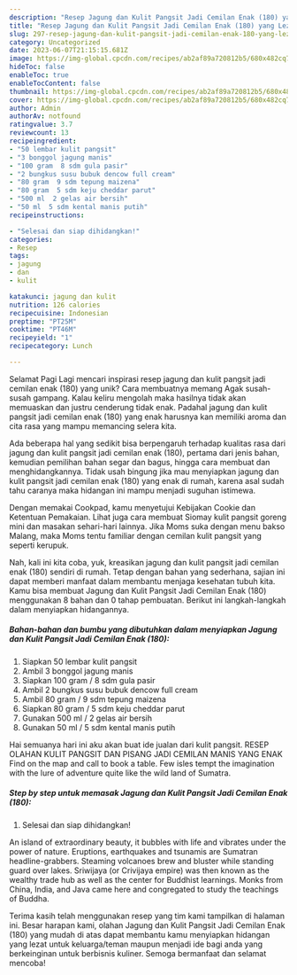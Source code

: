 ```yaml
---
description: "Resep Jagung dan Kulit Pangsit Jadi Cemilan Enak (180) yang Lezat"
title: "Resep Jagung dan Kulit Pangsit Jadi Cemilan Enak (180) yang Lezat"
slug: 297-resep-jagung-dan-kulit-pangsit-jadi-cemilan-enak-180-yang-lezat
category: Uncategorized
date: 2023-06-07T21:15:15.681Z
image: https://img-global.cpcdn.com/recipes/ab2af89a720812b5/680x482cq70/jagung-dan-kulit-pangsit-jadi-cemilan-enak-180-foto-resep-utama.jpg
hideToc: false
enableToc: true
enableTocContent: false
thumbnail: https://img-global.cpcdn.com/recipes/ab2af89a720812b5/680x482cq70/jagung-dan-kulit-pangsit-jadi-cemilan-enak-180-foto-resep-utama.jpg
cover: https://img-global.cpcdn.com/recipes/ab2af89a720812b5/680x482cq70/jagung-dan-kulit-pangsit-jadi-cemilan-enak-180-foto-resep-utama.jpg
author: Admin
authorAv: notfound
ratingvalue: 3.7
reviewcount: 13
recipeingredient:
- "50 lembar kulit pangsit"
- "3 bonggol jagung manis"
- "100 gram  8 sdm gula pasir"
- "2 bungkus susu bubuk dencow full cream"
- "80 gram  9 sdm tepung maizena"
- "80 gram  5 sdm keju cheddar parut"
- "500 ml  2 gelas air bersih"
- "50 ml  5 sdm kental manis putih"
recipeinstructions:

- "Selesai dan siap dihidangkan!"
categories:
- Resep
tags:
- jagung
- dan
- kulit

katakunci: jagung dan kulit 
nutrition: 126 calories
recipecuisine: Indonesian
preptime: "PT25M"
cooktime: "PT46M"
recipeyield: "1"
recipecategory: Lunch

---
```



Selamat Pagi Lagi mencari inspirasi resep jagung dan kulit pangsit jadi cemilan enak (180) yang unik? Cara membuatnya memang Agak susah-susah gampang. Kalau keliru mengolah maka hasilnya tidak akan memuaskan dan justru cenderung tidak enak. Padahal jagung dan kulit pangsit jadi cemilan enak (180) yang enak harusnya kan memiliki aroma dan cita rasa yang mampu memancing selera kita.


Ada beberapa hal yang sedikit bisa berpengaruh terhadap kualitas rasa dari jagung dan kulit pangsit jadi cemilan enak (180), pertama dari jenis bahan, kemudian pemilihan bahan segar dan bagus, hingga cara membuat dan menghidangkannya. Tidak usah bingung jika mau menyiapkan jagung dan kulit pangsit jadi cemilan enak (180) yang enak di rumah, karena asal sudah tahu caranya maka hidangan ini mampu menjadi suguhan istimewa.

Dengan memakai Cookpad, kamu menyetujui Kebijakan Cookie dan Ketentuan Pemakaian. Lihat juga cara membuat Siomay kulit pangsit goreng mini dan masakan sehari-hari lainnya. Jika Moms suka dengan menu bakso Malang, maka Moms tentu familiar dengan cemilan kulit pangsit yang seperti kerupuk.


Nah, kali ini kita coba, yuk, kreasikan jagung dan kulit pangsit jadi cemilan enak (180) sendiri di rumah. Tetap dengan bahan yang sederhana, sajian ini dapat memberi manfaat dalam membantu menjaga kesehatan tubuh kita. Kamu bisa membuat Jagung dan Kulit Pangsit Jadi Cemilan Enak (180) menggunakan 8 bahan dan 0 tahap pembuatan. Berikut ini langkah-langkah dalam menyiapkan hidangannya.

<!--inarticleads1-->

##### Bahan-bahan dan bumbu yang dibutuhkan dalam menyiapkan Jagung dan Kulit Pangsit Jadi Cemilan Enak (180):

1. Siapkan 50 lembar kulit pangsit
1. Ambil 3 bonggol jagung manis
1. Siapkan 100 gram / 8 sdm gula pasir
1. Ambil 2 bungkus susu bubuk dencow full cream
1. Ambil 80 gram / 9 sdm tepung maizena
1. Siapkan 80 gram / 5 sdm keju cheddar parut
1. Gunakan 500 ml / 2 gelas air bersih
1. Gunakan 50 ml / 5 sdm kental manis putih


Hai semuanya hari ini aku akan buat ide jualan dari kulit pangsit. RESEP OLAHAN KULIT PANGSIT DAN PISANG JADI CEMILAN MANIS YANG ENAK Find on the map and call to book a table. Few isles tempt the imagination with the lure of adventure quite like the wild land of Sumatra. 

<!--inarticleads2-->

##### Step by step untuk memasak Jagung dan Kulit Pangsit Jadi Cemilan Enak (180):


1. Selesai dan siap dihidangkan!

An island of extraordinary beauty, it bubbles with life and vibrates under the power of nature. Eruptions, earthquakes and tsunamis are Sumatran headline-grabbers. Steaming volcanoes brew and bluster while standing guard over lakes. Sriwijaya (or Crivijaya empire) was then known as the wealthy trade hub as well as the center for Buddhist learnings. Monks from China, India, and Java came here and congregated to study the teachings of Buddha. 

Terima kasih telah menggunakan resep yang tim kami tampilkan di halaman ini. Besar harapan kami, olahan Jagung dan Kulit Pangsit Jadi Cemilan Enak (180) yang mudah di atas dapat membantu kamu menyiapkan hidangan yang lezat untuk keluarga/teman maupun menjadi ide bagi anda yang berkeinginan untuk berbisnis kuliner. Semoga bermanfaat dan selamat mencoba!
